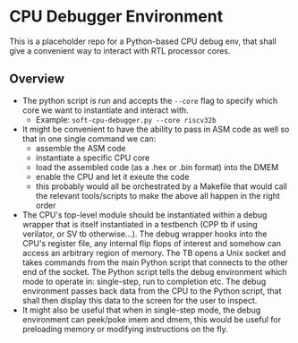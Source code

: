 # CPU Debugger Environment

This is a placeholder repo for a Python-based CPU debug env, that shall give a convenient way to interact with RTL processor cores.

## Overview
- The python script is run and accepts the `--core` flag to specify which core we want to instantiate and interact with.
  - Example: `soft-cpu-debugger.py --core riscv32b`
- It might be convenient to have the ability to pass in ASM code as well so that in one single command we can:
  - assemble the ASM code
  - instantiate a specific CPU core
  - load the assembled code (as a .hex or .bin format) into the DMEM
  - enable the CPU and let it exeute the code
  - this probably would all be orchestrated by a Makefile that would call the relevant tools/scripts to make the above all happen in the right order
- The CPU's top-level module should be instantiated within a debug wrapper that is itself instantiated in a testbench (CPP tb if using verilator, or SV tb otherwise...). The debug wrapper hooks into the CPU's register file, any internal flip flops of interest and somehow can access an arbitrary region of memory. The TB opens a Unix socket and takes commands from the main Python script that connects to the other end of the socket. The Python script tells the debug environment which mode to operate in: single-step, run to completion etc. The debug environment passes back data from the CPU to the Python script, that shall then display this data to the screen for the user to inspect.
- It might also be useful that when in single-step mode, the debug environment can peek/poke imem and dmem, this would be useful for preloading memory or modifying instructions on the fly. 
